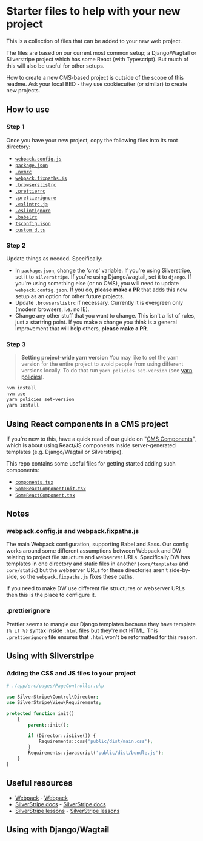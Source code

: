 # Starter files to help with your new project

This is a collection of files that can be added to your new web project.

The files are based on our current most common setup; a Django/Wagtail or Silverstripe project which has some React (with Typescript). But much of this will also be useful for other setups.

How to create a new CMS-based project is outside of the scope of this readme. Ask your local BED - they use cookiecutter (or similar) to create new projects.

## How to use

### Step 1

Once you have your new project, copy the following files into its root directory:

- [`webpack.config.js`](./webpack.config.js)
- [`package.json`](./package.json)
- [`.nvmrc`](../.nvmrc)
- [`webpack.fixpaths.js`](./webpack.fixpaths.js)
- [`.browserslistrc`](./.browserslistrc)
- [`.prettierrc`](./.prettierrc)
- [`.prettierignore`](./.prettierignore)
- [`.eslintrc.js`](./.eslintrc.js)
- [`.eslintignore`](./.eslintignore)
- [`.babelrc`](./.babelrc)
- [`tsconfig.json`](./tsconfig.json)
- [`custom.d.ts`](./custom.d.ts)

### Step 2

Update things as needed. Specifically:

- In `package.json`, change the 'cms' variable. If you're using Silverstripe, set it to `silverstripe`. If you're using Django/wagtail, set it to `django`. If you're using something else (or no CMS), you will need to update `webpack.config.json`. If you do, **please make a PR** that adds this new setup as an option for other future projects.
- Update `.browserslistrc` if necessary. Currently it is evergreen only (modern browsers, i.e. no IE).
- Change any other stuff that you want to change. This isn't a list of rules, just a startring point. If you make a change you think is a general improvement that will help others, **please make a PR**.

### Step 3

> **Setting project-wide yarn version**
> You may like to set the yarn version for the entire project to avoid people from using different versions locally. To do that run `yarn policies set-version` (see [yarn policies](https://yarnpkg.com/lang/en/docs/cli/policies/)).

```zsh
nvm install
nvm use
yarn policies set-version
yarn install
```

## Using React components in a CMS project

If you're new to this, have a quick read of our guide on "[CMS Components](../docs/cms-components.md)", which is about using React/JS components inside server-generated templates (e.g. Django/Wagtail or Silverstripe).

This repo contains some useful files for getting started adding such components:

- [`components.tsx`](./src/components/components.tsx)
- [`SomeReactComponentInit.tsx`](./src/components/SomeReactComponent/SomeReactComponentInit.tsx)
- [`SomeReactComponent.tsx`](./src/components/SomeReactComponent/SomeReactComponent.tsx)

## Notes

### webpack.config.js and webpack.fixpaths.js

The main Webpack configuration, supporting Babel and Sass. Our config works around some different assumptions between Webpack and DW relating to project file structure and webserver URLs. Specifically DW has templates in one directory and static files in another (`core/templates` and `core/static`) but the webserver URLs for these directories aren't side-by-side, so the `webpack.fixpaths.js` fixes these paths.

If you need to make DW use different file structures or webserver URLs then this is the place to configure it.

### .prettierignore

Prettier seems to mangle our Django templates because they have template `{% if %}` syntax inside `.html` files but they're not HTML. This `.prettierignore` file ensures that `.html` won't be reformatted for this reason.

## Using with Silverstripe

### Adding the CSS and JS files to your project

```php
# ./app/src/pages/PageController.php

use SilverStripe\Control\Director;
use SilverStripe\View\Requirements;

protected function init()
    {
        parent::init();

        if (Director::isLive()) {
            Requirements::css('public/dist/main.css');
        }
        Requirements::javascript('public/dist/bundle.js');
    }
}
```

## Useful resources

- [Webpack](https://webpack.js.org/) - [Webpack](https://webpack.js.org/)
- [SilverStripe docs](https://docs.silverstripe.org/en/4/) - [SilverStripe docs](https://docs.silverstripe.org/en/4/)
- [SilverStripe lessons](https://www.silverstripe.org/learn/lessons/v4/) - [SilverStripe lessons](https://www.silverstripe.org/learn/lessons/v4/)

## Using with Django/Wagtail
